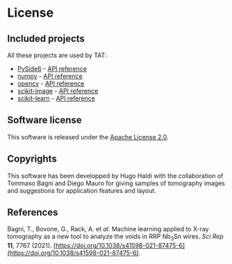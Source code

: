 # License

## Included projects

All these projects are used by TAT:

- [PySide6](https://pypi.org/project/PySide6/) - [API reference](https://doc.qt.io/qtforpython-6/modules.html)
- [numpy](https://pypi.org/project/numpy/) - [API reference](https://numpy.org/doc/stable/reference/index.html)
- [opencv](https://pypi.org/project/opencv-python/) - [API reference](https://docs.opencv.org/master/index.html)
- [scikit-image](https://pypi.org/project/scikit-image/) - [API reference](https://scikit-image.org/docs/stable/api/api.html)
- [scikit-learn](https://pypi.org/project/scikit-learn/) - [API reference](https://scikit-learn.org/stable/modules/classes.html)

## Software license

This software is released under the [Apache License 2.0](https://gitlab.unige.ch/Hugo.Haldi/tat/-/raw/master/LICENSE).

## Copyrights

This software has been developped by Hugo Haldi with the collaboration of Tommaso Bagni and Diego Mauro for giving samples of tomography images and suggestions for application features and layout.

## References

Bagni, T., Bovone, G., Rack, A. et *al*. Machine learning applied to X-ray tomography as a new tool to analyze the voids in RRP Nb<sub>3</sub>Sn wires. *Sci Rep* **11**, 7767 (2021). [https://doi.org/10.1038/s41598-021-87475-6](https://doi.org/10.1038/s41598-021-87475-6).
